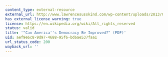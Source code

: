 ```yaml
---
content_type: external-resource
external_url: http://www.lawrencesusskind.com/wp-content/uploads/2013/07/Improving-American-Democracy-Negotiation-Susskind-Zion.pdf
has_external_license_warning: true
license: https://en.wikipedia.org/wiki/All_rights_reserved
status: valid
title: '"Can America''s Democracy Be Improved?" (PDF)'
uid: aef9e6c8-9d97-4688-95f6-bd6ae537faa1
url_status_code: 200
wayback_url: ''
---
```

